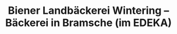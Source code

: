 ---
title: "Biener Landbäckerei Wintering – Bäckerei in Bramsche (im EDEKA)"
url: /lingen-ems/biener-landbaeckerei-wintering-baeckerei-in-bramsche-im-edeka/
shop: Bäckerei
---